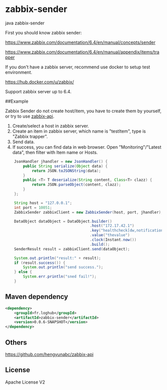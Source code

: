 # zabbix-sender
java zabbix-sender

First you should know zabbix sender:

https://www.zabbix.com/documentation/6.4/en/manual/concepts/sender

https://www.zabbix.com/documentation/6.4/en/manual/appendix/items/trapper

If you don't have a zabbix server, recommend use docker to setup test environment.

https://hub.docker.com/u/zabbix/

Support zabbix server up to 6.4.


##Example

Zabbix Sender do not create host/item, you have to create them by yourself, or try to use [zabbix-api](https://github.com/hengyunabc/zabbix-api).

1. Create/select a host in zabbix server.
2. Create an item in zabbix server, which name is "testItem", type is "Zabbix trapper".
4. Send data.
4. If success, you can find data in web browser. Open "Monitoring"/"Latest data", then filter with Item name or Hosts.

```java
    JsonHandler jhandler = new JsonHandler() {
        public String serialize(Object data) {
            return JSON.toJSONString(data);
        }
        public <T> T deserialize(String content, Class<T> clazz) {
            return JSON.parseObject(content, clazz);
        }
    };

    String host = "127.0.0.1";
    int port = 10051;
    ZabbixSender zabbixClient = new ZabbixSender(host, port, jhandler);

    DataObject dataObject = DataObject.builder()
                                      .host("172.17.42.1")
                                      .key("healthcheck[dw,notificationserver]")
                                      .value("thevalue")
                                      .clock(Instant.now())
                                      .build();
    SenderResult result = zabbixClient.send(dataObject);

    System.out.println("result:" + result);
    if (result.success()) {
        System.out.println("send success.");
    } else {
        System.err.println("sned fail!");
    }
```

## Maven dependency

```xml
<dependency>
    <groupId>fr.loghub</groupId>
    <artifactId>zabbix-sender</artifactId>
    <version>0.0.6-SNAPSHOT</version>
</dependency>
```

## Others

https://github.com/hengyunabc/zabbix-api

## License
Apache License V2
